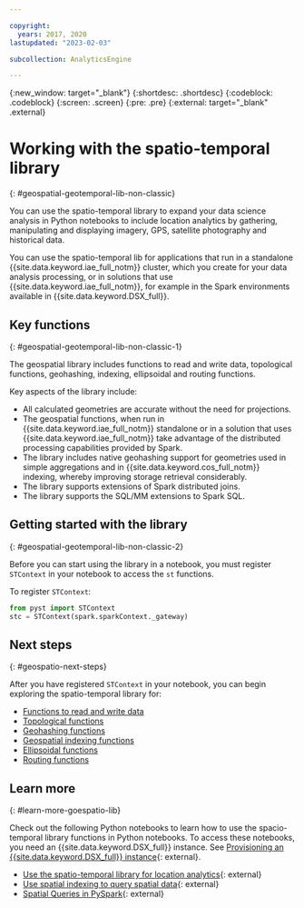 ```yaml
---

copyright:
  years: 2017, 2020
lastupdated: "2023-02-03"

subcollection: AnalyticsEngine

---
```


<!-- Attribute definitions -->
{:new_window: target="_blank"}
{:shortdesc: .shortdesc}
{:codeblock: .codeblock}
{:screen: .screen}
{:pre: .pre}
{:external: target="_blank" .external}

# Working with the spatio-temporal library
{: #geospatial-geotemporal-lib-non-classic}

You can use the spatio-temporal library to expand your data science analysis in Python notebooks to include location analytics by gathering, manipulating and displaying imagery, GPS, satellite photography and historical data.

You can use the spatio-temporal lib for applications that run in a standalone {{site.data.keyword.iae_full_notm}} cluster, which you create for your data analysis processing, or in solutions that use {{site.data.keyword.iae_full_notm}}, for example in the Spark environments available in {{site.data.keyword.DSX_full}}.

## Key functions
{: #geospatial-geotemporal-lib-non-classic-1}

The geospatial library includes functions to read and write data, topological functions, geohashing, indexing, ellipsoidal and routing functions.

Key aspects of the library include:
- All calculated geometries are accurate without the need for projections.
- The geospatial functions, when run in {{site.data.keyword.iae_full_notm}} standalone or in a solution that uses {{site.data.keyword.iae_full_notm}} take advantage of the distributed processing capabilities provided by Spark.
- The library includes native geohashing support for geometries used in simple aggregations and in {{site.data.keyword.cos_full_notm}}  indexing, whereby improving storage retrieval considerably.
- The library supports extensions of Spark distributed joins.
- The library supports the SQL/MM extensions to Spark SQL.

## Getting started with the library
{: #geospatial-geotemporal-lib-non-classic-2}

Before you can start using the library in a notebook, you must register `STContext` in your notebook to access the `st` functions.

To register `STContext`:
```python
from pyst import STContext
stc = STContext(spark.sparkContext._gateway)
```

## Next steps
{: #geospatio-next-steps}

After you have registered `STContext` in your notebook, you can begin exploring the spatio-temporal library for:

- [Functions to read and write data](/docs/AnalyticsEngine?topic=AnalyticsEngine-read-write-data)
- [Topological functions](/docs/AnalyticsEngine?topic=AnalyticsEngine-topological-functions)
- [Geohashing functions](/docs/AnalyticsEngine?topic=AnalyticsEngine-geohashing-functions)
- [Geospatial indexing functions](/docs/AnalyticsEngine?topic=AnalyticsEngine-spatial-indexing-functions)
- [Ellipsoidal functions](/docs/AnalyticsEngine?topic=AnalyticsEngine-ellipsoidal-metrics)
- [Routing functions](/docs/AnalyticsEngine?topic=AnalyticsEngine-routing-functions)

## Learn more
{: #learn-more-goespatio-lib}

Check out the following Python notebooks to learn how to use the spacio-temporal library functions in Python notebooks. To access these notebooks, you need an {{site.data.keyword.DSX_full}} instance. See [Provisioning an {{site.data.keyword.DSX_full}} instance](https://cloud.ibm.com/catalog/services/watson-studio){: external}.

- [Use the spatio-temporal library for location analytics](https://dataplatform.cloud.ibm.com/exchange/public/entry/view/92c6ab6ea922d1da6a2cc9496a277005){: external}
- [Use spatial indexing to query spatial data](https://dataplatform.cloud.ibm.com/exchange/public/entry/view/a7432f0c29c5bda2fb42749f3628d981){: external}
- [Spatial Queries in PySpark](https://dataplatform.cloud.ibm.com/exchange/public/entry/view/27ecffa80bd3a386fffca1d8d1256ba7){: external}
